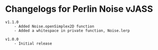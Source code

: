 # Changelogs for Perlin Noise vJASS

    v1.1.0
        - Added Noise.openSimplex2D function
        - Added a whitespace in private function, Noise.lerp

    v1.0.0
        - Initial release
